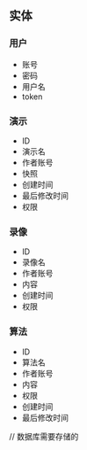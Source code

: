 ## 实体

### 用户

- 账号
- 密码
- 用户名
- token

### 演示

- ID
- 演示名
- 作者账号
- 快照
- 创建时间
- 最后修改时间
- 权限

### 录像

- ID
- 录像名
- 作者账号
- 内容
- 创建时间
- 权限

### 算法

- ID
- 算法名
- 作者账号
- 内容
- 权限
- 创建时间
- 最后修改时间

// 数据库需要存储的
